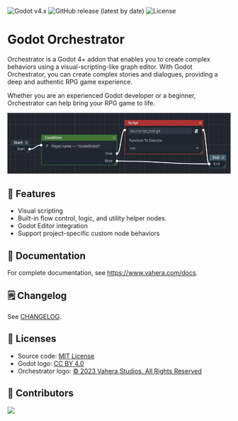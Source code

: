 ![Godot v4.x](https://img.shields.io/badge/Godot-v4.x-%23478cbf?logo=godot-engine&logoColor=white&style=flat-square)
![GitHub release (latest by date)](https://img.shields.io/github/v/release/Vahera/godot-orchestrator?&style=flat-square)
![License](https://img.shields.io/badge/license-MIT-478cbf?style=flat-square)

# Godot Orchestrator

Orchestrator is a Godot 4+ addon that enables you to create complex behaviors using a visual-scripting-like graph editor.
With Godot Orchestrator, you can create complex stories and dialogues, providing a deep and authentic RPG game experience.

Whether you are an experienced Godot developer or a beginner, Orchestrator can help bring your RPG game to life.

![screen-shot](docs/modules/ROOT/assets/images/orchestrator-overview-example.png)

## 🚀 Features

* Visual scripting
* Built-in flow control, logic, and utility helper nodes.
* Godot Editor integration
* Support project-specific custom node behaviors

## 📑 Documentation

For complete documentation, see https://www.vahera.com/docs.

## 🗒️ Changelog

See [CHANGELOG](https://github.com/Vahera/godot-orchestrator/blob/main/CHANGELOG.md).

## 📝 Licenses

- Source code: [MIT License](/LICENSE)
- Godot logo: [CC BY 4.0](https://creativecommons.org/licenses/by/4.0/)
- Orchestrator logo: [&copy; 2023 Vahera Studios. All Rights Reserved](https://vahera.com/copyright-notices/)

## 👏 Contributors

<a href="https://github.com/Vahera/godot-orchestrator/graphs/contributors">
  <img src="https://contributors-img.web.app/image?repo=vahera/godot-orchestrator" />
</a>